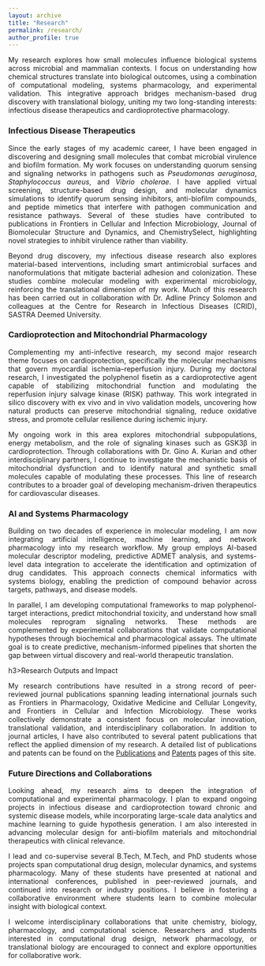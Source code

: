 ```yaml
---
layout: archive
title: "Research"
permalink: /research/
author_profile: true
---
```


<div align="justify">

<p>
My research explores how small molecules influence biological systems across microbial and mammalian contexts. I focus on understanding how chemical structures translate into biological outcomes, using a combination of computational modeling, systems pharmacology, and experimental validation. This integrative approach bridges mechanism-based drug discovery with translational biology, uniting my two long-standing interests: infectious disease therapeutics and cardioprotective pharmacology.
</p>

<h3>Infectious Disease Therapeutics</h3>

<p>
Since the early stages of my academic career, I have been engaged in discovering and designing small molecules that combat microbial virulence and biofilm formation. My work focuses on understanding quorum sensing and signaling networks in pathogens such as <i>Pseudomonas aeruginosa</i>, <i>Staphylococcus aureus</i>, and <i>Vibrio cholerae</i>. I have applied virtual screening, structure-based drug design, and molecular dynamics simulations to identify quorum sensing inhibitors, anti-biofilm compounds, and peptide mimetics that interfere with pathogen communication and resistance pathways. Several of these studies have contributed to publications in Frontiers in Cellular and Infection Microbiology, Journal of Biomolecular Structure and Dynamics, and ChemistrySelect, highlighting novel strategies to inhibit virulence rather than viability.
</p>

<p>
Beyond drug discovery, my infectious disease research also explores material-based interventions, including smart antimicrobial surfaces and nanoformulations that mitigate bacterial adhesion and colonization. These studies combine molecular modeling with experimental microbiology, reinforcing the translational dimension of my work. Much of this research has been carried out in collaboration with Dr. Adline Princy Solomon and colleagues at the Centre for Research in Infectious Diseases (CRID), SASTRA Deemed University.
</p>

<h3>Cardioprotection and Mitochondrial Pharmacology</h3>

<p>
Complementing my anti-infective research, my second major research theme focuses on cardioprotection, specifically the molecular mechanisms that govern myocardial ischemia–reperfusion injury. During my doctoral research, I investigated the polyphenol fisetin as a cardioprotective agent capable of stabilizing mitochondrial function and modulating the reperfusion injury salvage kinase (RISK) pathway. This work integrated in silico discovery with ex vivo and in vivo validation models, uncovering how natural products can preserve mitochondrial signaling, reduce oxidative stress, and promote cellular resilience during ischemic injury.
</p>

<p>
My ongoing work in this area explores mitochondrial subpopulations, energy metabolism, and the role of signaling kinases such as GSK3β in cardioprotection. Through collaborations with Dr. Gino A. Kurian and other interdisciplinary partners, I continue to investigate the mechanistic basis of mitochondrial dysfunction and to identify natural and synthetic small molecules capable of modulating these processes. This line of research contributes to a broader goal of developing mechanism-driven therapeutics for cardiovascular diseases.
</p>

<h3>AI and Systems Pharmacology</h3>

<p>
Building on two decades of experience in molecular modeling, I am now integrating artificial intelligence, machine learning, and network pharmacology into my research workflow. My group employs AI-based molecular descriptor modeling, predictive ADMET analysis, and systems-level data integration to accelerate the identification and optimization of drug candidates. This approach connects chemical informatics with systems biology, enabling the prediction of compound behavior across targets, pathways, and disease models.
</p>

<p>
In parallel, I am developing computational frameworks to map polyphenol-target interactions, predict mitochondrial toxicity, and understand how small molecules reprogram signaling networks. These methods are complemented by experimental collaborations that validate computational hypotheses through biochemical and pharmacological assays. The ultimate goal is to create predictive, mechanism-informed pipelines that shorten the gap between virtual discovery and real-world therapeutic translation.
</p>

h3>Research Outputs and Impact</h3>

<p>
My research contributions have resulted in a strong record of peer-reviewed journal publications spanning leading international journals such as Frontiers in Pharmacology, Oxidative Medicine and Cellular Longevity, and Frontiers in Cellular and Infection Microbiology. These works collectively demonstrate a consistent focus on molecular innovation, translational validation, and interdisciplinary collaboration. In addition to journal articles, I have also contributed to several patent publications that reflect the applied dimension of my research. A detailed list of publications and patents can be found on the <a href="/publications">Publications</a> and <a href="/patents">Patents</a> pages of this site.
</p>

<h3>Future Directions and Collaborations</h3>

<p>
Looking ahead, my research aims to deepen the integration of computational and experimental pharmacology. I plan to expand ongoing projects in infectious disease and cardioprotection toward chronic and systemic disease models, while incorporating large-scale data analytics and machine learning to guide hypothesis generation. I am also interested in advancing molecular design for anti-biofilm materials and mitochondrial therapeutics with clinical relevance.
</p>

<p>
I lead and co-supervise several B.Tech, M.Tech, and PhD students whose projects span computational drug design, molecular dynamics, and systems pharmacology. Many of these students have presented at national and international conferences, published in peer-reviewed journals, and continued into research or industry positions. I believe in fostering a collaborative environment where students learn to combine molecular insight with biological context.
</p>

<p>
I welcome interdisciplinary collaborations that unite chemistry, biology, pharmacology, and computational science. Researchers and students interested in computational drug design, network pharmacology, or translational biology are encouraged to connect and explore opportunities for collaborative work.
</p>

</div>

